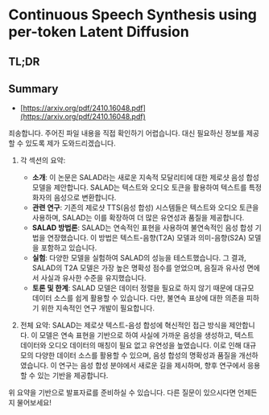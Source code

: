 # Continuous Speech Synthesis using per-token Latent Diffusion
## TL;DR
## Summary
- [https://arxiv.org/pdf/2410.16048.pdf](https://arxiv.org/pdf/2410.16048.pdf)

죄송합니다. 주어진 파일 내용을 직접 확인하기 어렵습니다. 대신 필요하신 정보를 제공할 수 있도록 제가 도와드리겠습니다.

1. 각 섹션의 요약:
   - **소개**: 이 논문은 SALAD라는 새로운 지속적 모달리티에 대한 제로샷 음성 합성 모델을 제안합니다. SALAD는 텍스트와 오디오 토큰을 활용하여 텍스트를 특정 화자의 음성으로 변환합니다.
   - **관련 연구**: 기존의 제로샷 TTS(음성 합성) 시스템들은 텍스트와 오디오 토큰을 사용하며, SALAD는 이를 확장하여 더 많은 유연성과 품질을 제공합니다.
   - **SALAD 방법론**: SALAD는 연속적인 표현을 사용하여 불연속적인 음성 합성 기법을 연장했습니다. 이 방법은 텍스트-음향(T2A) 모델과 의미-음향(S2A) 모델을 포함하고 있습니다.
   - **실험**: 다양한 모델을 실험하여 SALAD의 성능을 테스트했습니다. 그 결과, SALAD의 T2A 모델은 가장 높은 명확성 점수를 얻었으며, 음질과 유사성 면에서 사실과 유사한 수준을 유지했습니다.
   - **토론 및 한계**: SALAD 모델은 데이터 정렬을 필요로 하지 않기 때문에 대규모 데이터 소스를 쉽게 활용할 수 있습니다. 다만, 불연속 표상에 대한 의존을 피하기 위한 지속적인 연구 개발이 필요합니다.

2. 전체 요약:
   SALAD는 제로샷 텍스트-음성 합성에 혁신적인 접근 방식을 제안합니다. 이 모델은 연속 표현을 기반으로 하여 사실에 가까운 음성을 생성하고, 텍스트 데이터와 오디오 데이터의 매칭이 필요 없고 유연성을 높였습니다. 이로 인해 대규모의 다양한 데이터 소스를 활용할 수 있으며, 음성 합성의 명확성과 품질을 개선하였습니다. 이 연구는 음성 합성 분야에서 새로운 길을 제시하며, 향후 연구에서 응용할 수 있는 기반을 제공합니다.

위 요약을 기반으로 발표자료를 준비하실 수 있습니다. 다른 질문이 있으시다면 언제든지 물어보세요!